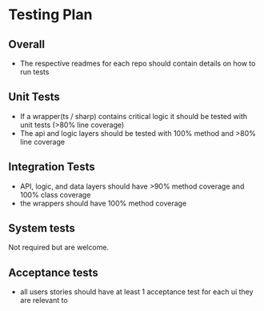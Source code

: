# Testing Plan
## Overall
- The respective readmes for each repo should contain details on how to run tests
## Unit Tests
- If a wrapper(ts / sharp) contains critical logic it should be tested with unit tests (>80% line coverage)
- The api and logic layers should be tested with 100% method and >80% line coverage
## Integration Tests
- API, logic, and data layers should have >90% method coverage and 100% class coverage
- the wrappers should have 100% method coverage
## System tests
Not required but are welcome.
## Acceptance tests
- all users stories should have at least 1 acceptance test for each ui they are relevant to